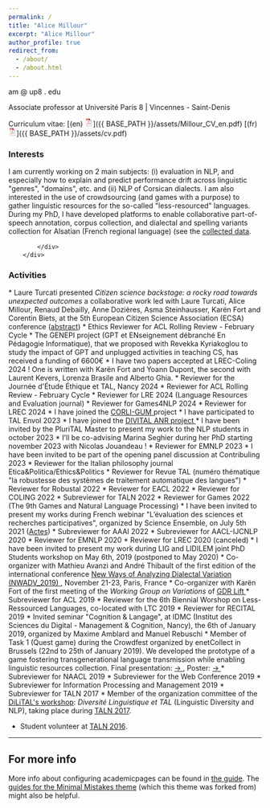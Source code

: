 ```yaml
---
permalink: /
title: "Alice Millour"
excerpt: "Alice Millour"
author_profile: true
redirect_from: 
  - /about/
  - /about.html
---
```


am @ up8 . edu

Associate professor at Université Paris 8 \|  Vincennes - Saint-Denis

<!-- After graduating from [ENSIMAG](http://ensimag.grenoble-inp.fr/welcome/) (<i>École Nationale Supérieure d'Informatique et de Mathématiques Appliquées</i>, a computer science and applied mathematics school of engineer) in 2015, I obtained a master's degree in NLP at Université Paris-Sorbonne.
In 2020, I have defended my PhD in [Université Paris-Sorbonne](http://www.paris-sorbonne.fr/), 
[STIH team](http://www.stih.paris-sorbonne.fr/), under the supervision of [Karën Fort](http://www.schplaf.org/kf/) and Claude Montacié.<br/> (<a target="_blank" href="https://tel.archives-ouvertes.fr/tel-03083213v2">link to HAL</a>)
I was a postdoctoral researcher at Università Pascal Paoli, Corte, Corse (UMR CRNS 6240 LISA) from January 2022 to August 2022. I worked with Stella Retali Medori and Laurent Kevers. -->

Curriculum vitae: [(en) ![CV (en)](icons16/pdf-icon.png)]({{ BASE_PATH }}/assets/Millour_CV_en.pdf) [(fr) ![CV (fr)](icons16/pdf-icon.png)]({{ BASE_PATH }}/assets/cv.pdf)

<div class="content">
    <h3><a name="interests"></a>Interests</h3>
        <div class="row-fluid">
            <div class="span12">
            I am currently working on 2 main subjects: (i) evaluation in NLP, and especially how to explain and predict performance drift across linguistic "genres", "domains", etc. and (ii) NLP of Corsican dialects. 
			I am also interested in the use of crowdsourcing (and games with a purpose) to gather linguistic resources for the so-called "less-resourced" languages.
			During my PhD, I have developed platforms to enable collaborative part-of-speech annotation, corpus collection, and dialectal and spelling variants collection for Alsatian (French regional language) (see the <a target="_blank" href="https://www.ortolang.fr/market/corpora/bisame_gsw/">collected data</a>.
			
<!--
			My research focuses on questionning whether crowdsourcing (and games with a purpose) can be used to gather linguistic resources for the so-called "less-resourced" languages.<br/><br/>

            I have developed a platform to enable collaborative part-of-speech annotation of an Alsatian (French regional language) corpus: <a href="http://bisame.paris-sorbonne.fr">BISAME</a>, and a platform to collect recipes, dialectal and spelling variants and POS tags for the Alsatian language <a href="http://bisame.paris-sorbonne.fr/recettes">Recettes de Grammaire (gsw)</a> and the Guadeloupean Creole <a href="http://krik.paris-sorbonne.fr/recettes">Recettes de Grammaire (gcf)</a>. Feel free to share theses links, create an account and contact me if you need further information!
-->
			</div>
        </div>
</div>
  

<div class="content">
<h3><a name="activities"></a>Activities</h3>

</div>
* Laure Turcati presented  <i>Citizen science backstage: a rocky road towards unexpected outcomes</i> a collaborative work led with Laure Turcati, Alice Millour, Renaud Debailly, Anne Dozières, Asma Steinhausser, Karën Fort and Corentin Biets, at the 5th European Citizen Science Association (ECSA) conference (<a target="_blank" href="https://2024.ecsa.ngo/images/Images/2024/ABSTRACT%2009.pdf">abstract</a>)
* Ethics Reviewer for ACL Rolling Review - February Cycle
* The GENEPI project (GPT et ENseignement débranché En Pédagogie Informatique), that we proposed with Revekka Kyriakoglou to study the impact of GPT and unplugged activities in teaching CS, has received a funding of 6600€
* I have two papers accepted at LREC-Coling 2024 ! One is written with Karën Fort and Yoann Dupont, the second with Laurent Kevers, Lorenza Brasile and Alberto Ghia.
* Reviewer for the Journée d'Étude Éthique et TAL, Nancy 2024 
* Reviewer for ACL Rolling Review - February Cycle
* Reviewer for LRE 2024 (Language Resources and Evaluation journal)
* Reviewer for Games4NLP 2024
* Reviewer for LREC 2024
* I have joined the <a target="_blank" href="https://gitlab.huma-num.fr/mguernut/corli-gum_v1/-/wikis/Le-projet-CORLI-GUM"> CORLI-GUM   </a> project 
* I have participated to TAL Envol 2023 
* I have joined the <a target="_blank" href="https://divital.gitpages.huma-num.fr/fr/DIVITAL"> DIVITAL ANR project </a> 
* I have been invited by the PluriTAL Master to present my work to the NLP students in october 2023
* I'll be co-advising Marina Seghier during her PhD starting november 2023 with Nicolas Jouandeau !
* Reviewer for EMNLP 2023 <!-- 4 papers --> 
* I have been invited to be part of the opening panel discussion at Contribuling 2023 
* Reviewer for the Italian philosophy journal Etica&Politica/Ethics&Politics
* Reviewer for Revue TAL (numéro thématique "la robustesse des systèmes de traitement automatique des langues")
* Reviewer for Robustal 2022 
* Reviewer for EACL 2022
* Reviewer for COLING 2022
* Subreviewer for TALN 2022
* Reviewer for Games 2022 (The 9th Games and Natural Language Processing)
* I have been invited to present my works during French webinar "L’évaluation des sciences et recherches participatives", organized by Science Ensemble, on July 5th 2021 (<a target="_blank" href="https://www.science-ensemble.org/upload/attachment/616991cacdceb523833628.pdf">Actes</a>)
* Subreviewer for AAAI 2022
* Subreviewer for AACL-IJCNLP 2020 
* Reviewer for EMNLP 2020 
* Reviewer for LREC 2020 (canceled)
* I have been invited to present my work during LIG and LIDILEM joint PhD Students workshop on May 6th, 2019 (postponed to May 2020)
* Co-organizer with Mathieu Avanzi and André Thibault of the first edition of the international conference <a target="_blank" href="https://sites.google.com/view/nwadv2019/accueil"> New Ways of Analyzing Dialectal Variation (NWADV_2019)   </a>, November 21-23, Paris, France
* Co-organizer with Karën Fort of the first meeting of the <i> Working Group on Variations </i> of <a target="_blank" href="https://gdr-lift.loria.fr/"> GDR Lift   </a>
* Subreviewer for ACL 2019
* Reviewer for the 6th Biennial Worshop on Less-Ressourced Languages, co-located with LTC 2019
* Reviewer for RECITAL 2019
* Invited seminar "Cognition & Langage", at IDMC (Institut des Sciences du Digital - Management & Cognition, Nancy),  the 6th of January 2019, organized by Maxime Amblard and Manuel Rebuschi
* Member of Task 1 (Quest game) during the Crowdfest organized by enetCollect in Brussels (22nd to 25th of January 2019). We developed the prototype of a game fostering transgenerational language transmission while enabling linguistic resources collection. Final presentation: <a target="_blank" href="https://www.enetcollect.net/ilias/goto.php?target=file_720_download&client_id=enetcollect"> → </a>, Poster: <a target="_blank" href="http://www.enetcollect.net/ilias/goto.php?target=file_753_download&client_id=enetcollect"> → </a> 
* Subreviewer for NAACL 2019
* Subreviewer for the Web Conference 2019
* Subreviewer for Information Processing and Management 2019
* Subreviewer for TALN 2017
* Member of the organization committee of the <a target="_blank" href="https://sites.google.com/view/dilital2017/">DiLiTAL's workshop</a>: <i>Diversité Linguistique et TAL</i> (Linguistic Diversity and NLP), taking place during <a target="_blank" href="http://taln2017.cnrs.fr/">TALN 2017</a>.


* Student volunteer at <a target="_blank" href="https://jep-taln2016.limsi.fr/">TALN 2016</a>.

---

For more info
------
More info about configuring academicpages can be found in [the guide](https://academicpages.github.io/markdown/). The [guides for the Minimal Mistakes theme](https://mmistakes.github.io/minimal-mistakes/docs/configuration/) (which this theme was forked from) might also be helpful.
